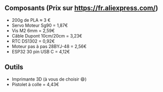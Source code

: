 
Composants (Prix sur https://fr.aliexpress.com/)
----------

- 200g de PLA ≈ 3 €
- Servo Moteur Sg90 = 1,87€
- Vis M2 6mm = 2,59€
- Câble Dupont 10cm/20cm =  3,23€
- RTC DS1302 = 0,92€
- Moteur pas à pas 28BYJ-48 = 2,56€
- ESP32 30 pin USB C = 4,12€


Outils
------

- Imprimante 3D (à vous de choisir :smile:)
- Pistolet à colle = 4,43€
